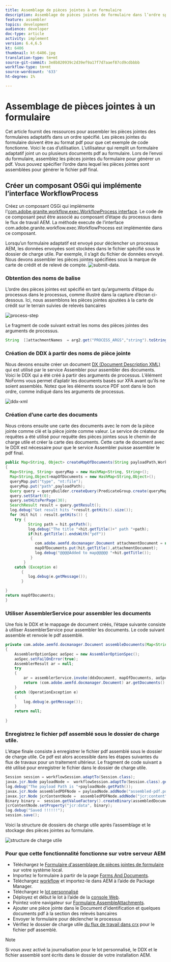 ```yaml
---
title: Assemblage de pièces jointes à un formulaire
description: Assemblage de pièces jointes de formulaire dans l’ordre spécifié
feature: assembler
topics: development
audience: developer
doc-type: article
activity: implement
version: 6.4,6.5
kt: 6406
thumbnail: kt-6406.jpg
translation-type: tm+mt
source-git-commit: 3e8b820939c2d39ef9a17f7d7aaef87cd9cdbbbb
workflow-type: tm+mt
source-wordcount: '633'
ht-degree: 1%

---
```



# Assemblage de pièces jointes à un formulaire

Cet article fournit des ressources pour assembler les pièces jointes des formulaires adaptatifs dans un ordre spécifié. Les pièces jointes du formulaire doivent être au format pdf pour que cet exemple de code fonctionne. Voici le cas d’utilisation.
L’utilisateur qui remplit un formulaire adaptatif joint un ou plusieurs documents pdf au formulaire.
Lors de l’envoi du formulaire, assemblez les pièces jointes du formulaire pour générer un pdf. Vous pouvez spécifier l’ordre dans lequel les pièces jointes sont assemblées pour générer le fichier pdf final.

## Créer un composant OSGi qui implémente l’interface WorkflowProcess

Créez un composant OSGi qui implémente l&#39;[com.adobe.granite.workflow.exec.WorkflowProcess interface](https://helpx.adobe.com/experience-manager/6-5/sites/developing/using/reference-materials/javadoc/com/adobe/granite/workflow/exec/WorkflowProcess.html). Le code de ce composant peut être associé au composant d’étape du processus dans le flux de travail AEM. La méthode execute de l’interface com.adobe.granite.workflow.exec.WorkflowProcess est implémentée dans ce composant.

Lorsqu’un formulaire adaptatif est envoyé pour déclencher un processus AEM, les données envoyées sont stockées dans le fichier spécifié sous le dossier de charge utile. Par exemple, il s’agit du fichier de données envoyé. Nous devons assembler les pièces jointes spécifiées sous la marque de carte de crédit et de relevé de compte.
![submit-data](assets/submitted-data.JPG).

### Obtention des noms de balise

L’ordre des pièces jointes est spécifié en tant qu’arguments d’étape du processus dans le processus, comme illustré dans la capture d’écran ci-dessous. Ici, nous assemblons les pièces jointes ajoutées à la carte de crédit sur le terrain suivies de relevés bancaires

![process-step](assets/process-step.JPG)

Le fragment de code suivant extrait les noms des pièces jointes des arguments de processus.

```java
String  []attachmentNames  = arg2.get("PROCESS_ARGS","string").toString().split(",");
```

### Création de DDX à partir des noms de pièce jointe

Nous devons ensuite créer un document [DX (Document Description XML)](https://helpx.adobe.com/pdf/aem-forms/6-2/ddxRef.pdf) qui est utilisé par le service Assembler pour assembler des documents. Voici le DDX qui a été créé à partir des arguments de processus. L’élément NoForms vous permet d’aplatir les documents basés sur XFA avant qu’ils ne soient assemblés. Notez que les éléments source PDF sont dans le bon ordre, comme indiqué dans les arguments de processus.

![ddx-xml](assets/ddx.PNG)

### Création d’une carte des documents

Nous créons ensuite une carte des documents avec le nom de la pièce jointe comme clé et la pièce jointe comme valeur. Le service de créateur de requêtes a été utilisé pour requête des pièces jointes sous le chemin de charge utile et créer la carte des documents. Cette carte de document avec le DDX est nécessaire pour que le service Assembler puisse assembler le pdf final.

```java
public Map<String, Object> createMapOfDocuments(String payloadPath,WorkflowSession workflowSession )
{
  Map<String, String> queryMap = new HashMap<String, String>();
  Map<String,Object>mapOfDocuments = new HashMap<String,Object>();
  queryMap.put("type", "nt:file");
  queryMap.put("path",payloadPath);
  Query query = queryBuilder.createQuery(PredicateGroup.create(queryMap),workflowSession.adaptTo(Session.class));
  query.setStart(0);
  query.setHitsPerPage(30);
  SearchResult result = query.getResult();
  log.debug("Get result hits "+result.getHits().size());
  for (Hit hit : result.getHits()) {
    try {
          String path = hit.getPath();
          log.debug("The title "+hit.getTitle()+" path "+path);
          if(hit.getTitle().endsWith("pdf"))
           {
             com.adobe.aemfd.docmanager.Document attachmentDocument = new com.adobe.aemfd.docmanager.Document(path);
             mapOfDocuments.put(hit.getTitle(),attachmentDocument);
             log.debug("@@@@Added to map@@@@@ "+hit.getTitle());
           }
        }
    catch (Exception e)
       {
          log.debug(e.getMessage());
       }

}
return mapOfDocuments;
}
```

### Utiliser AssemblerService pour assembler les documents

Une fois le DDX et le mappage de document créés, l’étape suivante consiste à utiliser AssemblerService pour assembler les documents.
Le code suivant assemble et renvoie le pdf assemblé.

```java
private com.adobe.aemfd.docmanager.Document assembleDocuments(Map<String, Object> mapOfDocuments, com.adobe.aemfd.docmanager.Document ddxDocument)
{
    AssemblerOptionSpec aoSpec = new AssemblerOptionSpec();
    aoSpec.setFailOnError(true);
    AssemblerResult ar = null;
    try
    {
        ar = assemblerService.invoke(ddxDocument, mapOfDocuments, aoSpec);
        return (com.adobe.aemfd.docmanager.Document) ar.getDocuments().get("GeneratedDocument.pdf");
    }
    catch (OperationException e)
    {
        log.debug(e.getMessage());
    }
    return null;
    
}
```

### Enregistrez le fichier pdf assemblé sous le dossier de charge utile.

L’étape finale consiste à enregistrer le fichier pdf assemblé sous le dossier de charge utile. Ce pdf est alors accessible dans les étapes suivantes du flux de travaux pour un traitement ultérieur.
Le fragment de code suivant a été utilisé pour enregistrer le fichier dans le dossier de charge utile.

```java
Session session = workflowSession.adaptTo(Session.class);
javax.jcr.Node payloadNode =  workflowSession.adaptTo(Session.class).getNode(workItem.getWorkflowData().getPayload().toString());
log.debug("The payload Path is "+payloadNode.getPath());
javax.jcr.Node assembledPDFNode = payloadNode.addNode("assembled-pdf.pdf", "nt:file"); 
javax.jcr.Node jcrContentNode =  assembledPDFNode.addNode("jcr:content", "nt:resource");
Binary binary =  session.getValueFactory().createBinary(assembledDocument.getInputStream());
jcrContentNode.setProperty("jcr:data", binary);
log.debug("Saved !!!!!!"); 
session.save();
```

Voici la structure de dossiers de charge utile après l’assemblage et le stockage des pièces jointes au formulaire.

![structure de charge utile](assets/payload-structure.JPG)

### Pour que cette fonctionnalité fonctionne sur votre serveur AEM

* Téléchargez le [Formulaire d&#39;assemblage de pièces jointes de formulaire](assets/assemble-form-attachments-af.zip) sur votre système local.
* Importez le formulaire à partir de la page [Forms And Documents](http://localhost:4502/aem/forms.html/content/dam/formsanddocuments).
* Téléchargez [workflow](assets/assemble-form-attachments.zip) et importez-le dans AEM à l’aide de Package Manager.
* Téléchargez le [lot personnalisé](assets/assembletaskattachments.assembletaskattachments.core-1.0-SNAPSHOT.jar)
* Déployez et début le lot à l’aide de la [console Web](http://localhost:4502/system/console/bundles).
* Pointez votre navigateur sur [Formulaire AssembleAttachments](http://localhost:4502/content/dam/formsanddocuments/assembleattachments/jcr:content?wcmmode=disabled).
* Ajouter une pièce jointe dans le Document d’identification et quelques documents pdf à la section des relevés bancaires
* Envoyer le formulaire pour déclencher le processus
* Vérifiez le dossier de charge utile [du flux de travail dans crx](http://localhost:4502/crx/de/index.jsp#/var/fd/dashboard/payload) pour le fichier pdf assemblé.

>[!NOTE]
> Si vous avez activé la journalisation pour le lot personnalisé, le DDX et le fichier assemblé sont écrits dans le dossier de votre installation AEM.

